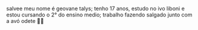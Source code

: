 salvee meu nome é geovane talys;
tenho 17 anos, estudo no ivo liboni e estou cursando o 2° do ensino medio;
trabalho fazendo salgado junto com a avó odete 💙💙

